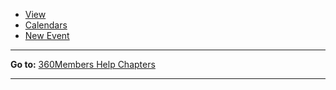 -   [View](events:%20View)
-   [Calendars](events:%20Calendars)
-   [New Event](events:%20New)

* * * * *

**Go to:** [360Members Help Chapters](Main%20Page)

* * * * *
